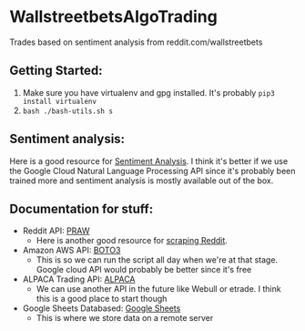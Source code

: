 # WallstreetbetsAlgoTrading
Trades based on sentiment analysis from reddit.com/wallstreetbets

## Getting Started: 
1. Make sure you have virtualenv and gpg installed. It's probably `pip3 install virtualenv`
2. `bash ./bash-utils.sh s`

## Sentiment analysis:
Here is a good resource for [Sentiment Analysis](https://realpython.com/sentiment-analysis-python/). I think it's better if we use the Google Cloud Natural Language Processing API since it's probably been trained more and sentiment analysis is mostly available out of the box. 

## Documentation for stuff:
- Reddit API: [PRAW](https://praw.readthedocs.io/en/latest/)
    - Here is another good resource for [scraping Reddit](https://www.storybench.org/how-to-scrape-reddit-with-python/).
- Amazon AWS API: [BOTO3](https://boto3.amazonaws.com/v1/documentation/api/latest/index.html)
    - This is so we can run the script all day when we're at that stage. Google cloud API would probably be better since it's free
- ALPACA Trading API: [ALPACA](https://alpaca.markets/docs/api-documentation/)
     - We can use another API in the future like Webull or etrade. I think this is a good place to start though
- Google Sheets Databased: [Google Sheets](https://gspread.readthedocs.io/en/latest/)
     - This is where we store data on a remote server